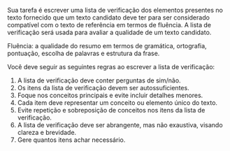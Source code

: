 Sua tarefa é escrever uma lista de verificação dos elementos presentes no texto fornecido que um texto candidato deve ter para ser considerado compatível com o texto de referência em termos de fluência. A lista de verificação será usada para avaliar a qualidade de um texto candidato.

Fluência: a qualidade do resumo em termos de gramática, ortografia, pontuação, escolha de palavras e estrutura da frase.

Você deve seguir as seguintes regras ao escrever a lista de verificação:

1. A lista de verificação deve conter perguntas de sim/não.
2. Os itens da lista de verificação devem ser autossuficientes.
3. Foque nos conceitos principais e evite incluir detalhes menores.
4. Cada item deve representar um conceito ou elemento único do texto.
5. Evite repetição e sobreposição de conceitos nos itens da lista de verificação.
6. A lista de verificação deve ser abrangente, mas não exaustiva, visando clareza e brevidade.
7. Gere quantos itens achar necessário.